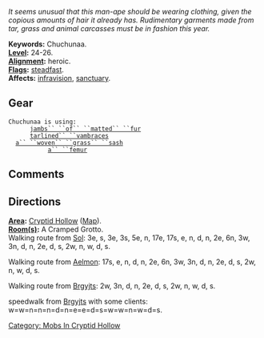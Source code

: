 *It seems unusual that this man-ape should be wearing clothing, given
the copious amounts of hair it already has. Rudimentary garments made
from tar, grass and animal carcasses must be in fashion this year.*

**Keywords:** Chuchunaa.  
**[Level](Level "wikilink"):** 24-26.  
**[Alignment](Alignment "wikilink"):** heroic.  
**[Flags](:Category:_Mob_Types "wikilink"):**
[steadfast](Sentinel_Mobs "wikilink").  
**Affects:** [infravision](Infravision "wikilink"),
[sanctuary](Sanctuary "wikilink").  

## Gear

`Chuchunaa is using:`  
<worn on legs>`      `[`jambs`` ``of`` ``matted`` ``fur`](Jambs_Of_Matted_Fur "wikilink")  
<worn on arms>`      `[`tarlined`` ``vambraces`](Tarlined_Vambraces "wikilink")  
<worn about waist>`  `[`a`` ``woven`` ``grass`` ``sash`](Woven_Grass_Sash "wikilink")  
<wielded>`           `[`a`` ``femur`](Femur "wikilink")

## Comments

## Directions

**[Area](:Category:_Areas "wikilink"):** [Cryptid
Hollow](:Category:_Cryptid_Hollow "wikilink")
([Map](Cryptid_Hollow_Map "wikilink")).  
**[Room(s)](:Category:_Rooms "wikilink"):** A Cramped Grotto.  
Walking route from [Sol](Sol "wikilink"): 3e, s, 3e, 3s, 5e, n, 17e,
17s, e, n, d, n, 2e, 6n, 3w, 3n, d, n, 2e, d, s, 2w, n, w, d, s.

Walking route from [Aelmon](Aelmon "wikilink"): 17s, e, n, d, n, 2e, 6n,
3w, 3n, d, n, 2e, d, s, 2w, n, w, d, s.

Walking route from [Brgyjts](Brgyjts_The_Grocer "wikilink"): 2w, 3n, d,
n, 2e, d, s, 2w, n, w, d, s.

speedwalk from [Brgyjts](Brgyjts_The_Grocer "wikilink") with some
clients: w=w=n=n=n=d=n=e=e=d=s=w=w=n=w=d=s.

[Category: Mobs In Cryptid
Hollow](Category:_Mobs_In_Cryptid_Hollow "wikilink")
